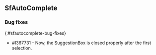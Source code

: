 ## SfAutoComplete

### Bug fixes
{:#sfautocomplete-bug-fixes}

* \#I367731 - Now, the SuggestionBox is closed properly after the first selection.